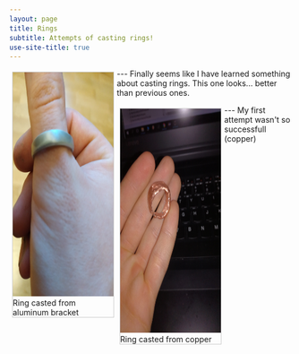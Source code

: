 ```yaml
---
layout: page
title: Rings
subtitle: Attempts of casting rings!
use-site-title: true
---
```

<html>
<head>
<style>
div.gallery {
  margin: 5px;
  border: 1px solid #ccc;
  float: left;
  width: 180px;
}

div.gallery:hover {
  border: 1px solid #777;
}

div.gallery img {
  width: 100%;
  height: auto;
}

div.desc {
  padding: 15px;
  text-align: center;
}
</style>
</head>

<body>

<div class="gallery">
  <a target="_blank" href="https://krevik.github.io/img/other/3.jpg">
    <img src="/img/other/3.jpg" alt="Aluminum Ring" width="600" height="400">
  </a>
  <div class="desc">Ring casted from aluminum bracket</div>
</div>


</body>
</html>
---
Finally seems like I have learned something about casting rings. This one looks... better than previous ones.

<html>
<head>
<style>
div.gallery {
  margin: 5px;
  border: 1px solid #ccc;
  float: left;
  width: 180px;
}

div.gallery:hover {
  border: 1px solid #777;
}

div.gallery img {
  width: 100%;
  height: auto;
}

div.desc {
  padding: 15px;
  text-align: center;
}
</style>
</head>

<body>

<div class="gallery">
  <a target="_blank" href="https://krevik.github.io/img/other/14.jpg">
    <img src="/img/other/14.jpg" alt="Copper Ring" width="600" height="400">
  </a>
  <div class="desc">Ring casted from copper</div>
</div>


</body>
</html>
---
My first attempt wasn't so successfull (copper)
